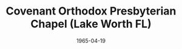 ---
date: &id001 1965-04-19
end_date: null
location:
  address: null
  city: Lake Worth
  state: FL
minister:
- end: 1967-12-31
  name: Jack Peterson
  start: 1966-01-01
  type: Evangelist
ministers:
- Jack Peterson
name: Covenant Orthodox Presbyterian Chapel
names: null
origination_date: *id001
raw_data: "FLORIDA Lake Worth\nCovenant Orthodox Presbyterian Chapel (April 19, 1965\u2013\
  1968)\nEvangelist: Jack Peterson, 1966\u201367"
received_from: null
states:
- FL
status:
  active: false
  end_date: 1968-12-31
  reason: null
  received_from: null
  withdrawal_to: null
title: Covenant Orthodox Presbyterian Chapel (Lake Worth FL)

---